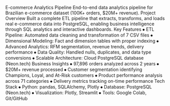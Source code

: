 E-commerce Analytics Pipeline
  End-to-end data analytics pipeline for Brazilian e-commerce dataset (100K+ orders, $20M+ revenue).
Project Overview
  Built a complete ETL pipeline that extracts, transforms, and loads real e-commerce data into PostgreSQL, enabling business intelligence through SQL analytics and interactive dashboards.
Key Features
  ⦁	ETL Pipeline: Automated data cleaning and transformation of 7 CSV files
  ⦁	Dimensional Modeling: Fact and dimension tables with proper indexing
  ⦁	Advanced Analytics: RFM segmentation, revenue trends, delivery performance
  ⦁	Data Quality: Handled nulls, duplicates, and data type conversions
  ⦁	Scalable Architecture: Cloud PostgreSQL database (Neon.tech)
Business Insights
  ⦁	97,896 orders analyzed across 2 years
  ⦁	$20M+ revenue processed
  ⦁	Customer segmentation identifying Champions, Loyal, and At-Risk customers
  ⦁	Product performance analysis across 71 categories
  ⦁	Delivery metrics tracking on-time performance
Tech Stack
  ⦁	Python: pandas, SQLAlchemy, Plotly
  ⦁	Database: PostgreSQL (Neon.tech)
  ⦁	Visualization: Plotly, Streamlit
  ⦁	Tools: Google Colab, Git/GitHub
